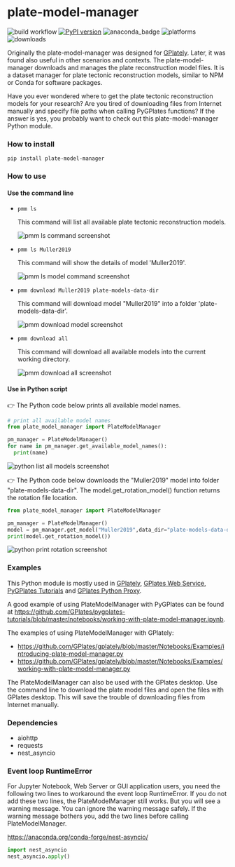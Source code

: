 # plate-model-manager

![build workflow](https://github.com/michaelchin/plate-model-manager/actions/workflows/build.yml/badge.svg)
[![PyPI version](https://badge.fury.io/py/plate-model-manager.svg)](https://badge.fury.io/py/plate-model-manager)
![anaconda_badge](https://anaconda.org/conda-forge/plate-model-manager/badges/version.svg)
![platforms](https://anaconda.org/conda-forge/plate-model-manager/badges/platforms.svg)
![downloads](https://anaconda.org/conda-forge/plate-model-manager/badges/downloads.svg)

Originally the plate-model-manager was designed for [GPlately](https://github.com/GPlates/gplately). Later, it was found also useful in other scenarios and contexts. The plate-model-manager downloads and manages the plate reconstruction model files. It is a dataset manager for plate tectonic reconstruction models, similar to NPM or Conda for software packages.

Have you ever wondered where to get the plate tectonic reconstruction models for your research? Are you tired of downloading files from Internet manually and specify file paths when calling PyGPlates functions? If the answer is yes, you probably want to check out this plate-model-manager Python module.

### How to install

`pip install plate-model-manager`

### How to use

#### Use the command line

- `pmm ls`

  This command will list all available plate tectonic reconstruction models.

  ![pmm ls command screenshot](https://github.com/michaelchin/plate-model-manager/raw/main/images/screenshot-pmm-ls-command.png)

- `pmm ls Muller2019`

  This command will show the details of model 'Muller2019'.

  ![pmm ls model command screenshot](https://github.com/michaelchin/plate-model-manager/raw/main/images/screenshot-pmm-ls-model.png)

- `pmm download Muller2019 plate-models-data-dir`

  This command will download model "Muller2019" into a folder 'plate-models-data-dir'.

  ![pmm download model screenshot](https://github.com/michaelchin/plate-model-manager/raw/main/images/screenshot-pmm-download-model.png)

- `pmm download all`

  This command will download all available models into the current working directory.

  ![pmm download all screenshot](https://github.com/michaelchin/plate-model-manager/raw/main/images/screenshot-pmm-download-all.png)

#### Use in Python script

👉 The Python code below prints all available model names.

```python
# print all available model names
from plate_model_manager import PlateModelManager

pm_manager = PlateModelManager()
for name in pm_manager.get_available_model_names():
  print(name)
```

![python list all models screenshot](https://github.com/michaelchin/plate-model-manager/raw/main/images/screenshot-python-list-all-models.png)

👉 The Python code below downloads the "Muller2019" model into folder "plate-models-data-dir".
The model.get_rotation_model() function returns the rotation file location.

```python
from plate_model_manager import PlateModelManager

pm_manager = PlateModelManager()
model = pm_manager.get_model("Muller2019",data_dir="plate-models-data-dir")
print(model.get_rotation_model())
```

![python print rotation screenshot](https://github.com/michaelchin/plate-model-manager/raw/main/images/screenshot-python-print-rotation.png)

### Examples

This Python module is mostly used in [GPlately](https://github.com/GPlates/gplately), [GPlates Web Service](https://github.com/GPlates/gplates-web-service), [PyGPlates Tutorials](https://github.com/GPlates/pygplates-tutorials) and [GPlates Python Proxy](https://github.com/michaelchin/gplates-python-proxy).

A good example of using PlateModelManager with PyGPlates can be found at https://github.com/GPlates/pygplates-tutorials/blob/master/notebooks/working-with-plate-model-manager.ipynb.

The examples of using PlateModelManager with GPlately:

- https://github.com/GPlates/gplately/blob/master/Notebooks/Examples/introducing-plate-model-manager.py
- https://github.com/GPlates/gplately/blob/master/Notebooks/Examples/working-with-plate-model-manager.py

The PlateModelManager can also be used with the GPlates desktop. Use the command line to download the plate model files and open the files with GPlates desktop. This will save the trouble of downloading files from Internet manually.

### Dependencies

- aiohttp
- requests
- nest_asyncio

### Event loop RuntimeError

For Jupyter Notebook, Web Server or GUI application users, you need the following two lines to workaround the event loop RuntimeError.
If you do not add these two lines, the PlateModelManager still works. But you will see a warning message. You can ignore the warning message safely.
If the warning message bothers you, add the two lines before calling PlateModelManager.

https://anaconda.org/conda-forge/nest-asyncio/

```python
import nest_asyncio
nest_asyncio.apply()
```
